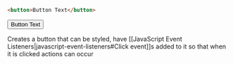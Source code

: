 

```html
<button>Button Text</button>
```

<button>Button Text</button>

Creates a button that can be styled, have [[JavaScript Event Listeners|javascript-event-listeners#Click event]]s added to it so that when it is clicked actions can occur
